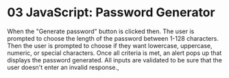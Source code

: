 # 03 JavaScript: Password Generator

When the "Generate password" button is clicked then.
The user is prompted to choose the length of the password between 1-128 characters.
Then the user is prompted to choose if they want lowercase, uppercase, numeric, or special characters.
Once all criteria is met, an alert pops up that displays the password generated.
All inputs are validated to be sure that the user doesn't enter an invalid response.,
